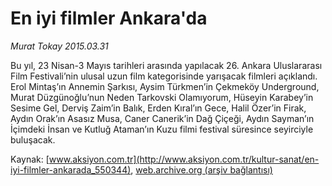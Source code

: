# En iyi filmler Ankara'da

*Murat Tokay 2015.03.31*

<div class="pNewsDetailMainContent" itemprop="articleBody">
 <p>
  Bu yıl, 23 Nisan-3 Mayıs tarihleri arasında yapılacak 26. Ankara Uluslararası Film Festivali’nin ulusal uzun film kategorisinde yarışacak filmleri açıklandı. Erol Mintaş’ın Annemin Şarkısı, Aysim Türkmen’in Çekmeköy Underground, Murat Düzgünoğlu’nun Neden Tarkovski Olamıyorum, Hüseyin Karabey’in Sesime Gel, Derviş Zaim’in Balık, Erden Kıral’ın Gece, Halil Özer’in Firak, Aydın Orak’ın Asasız Musa, Caner Canerik’in Dağ Çiçeği, Aydın Sayman’ın İçimdeki İnsan ve Kutluğ Ataman’ın Kuzu filmi festival süresince seyirciyle buluşacak.
 </p>
</div>


Kaynak: [www.aksiyon.com.tr](http://www.aksiyon.com.tr/kultur-sanat/en-iyi-filmler-ankarada_550344), [web.archive.org (arşiv bağlantısı)](http://web.archive.org/web/20150801031229/http://www.aksiyon.com.tr/kultur-sanat/en-iyi-filmler-ankarada_550344)
